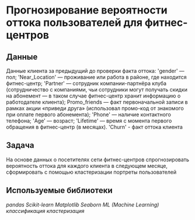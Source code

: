 # Прогнозирование вероятности оттока пользователей для фитнес-центров


## Данные

Данные клиента за предыдущий до проверки факта оттока:
'gender' — пол;
'Near_Location' — проживание или работа в районе, где находится фитнес-центр;
'Partner' — сотрудник компании-партнёра клуба (сотрудничество с компаниями, чьи сотрудники могут получать скидки на абонемент — в таком случае фитнес-центр хранит информацию о работодателе клиента);
Promo_friends — факт первоначальной записи в рамках акции «приведи друга» (использовал промо-код от знакомого при оплате первого абонемента);
'Phone' — наличие контактного телефона;
'Age' — возраст;
'Lifetime' — время с момента первого обращения в фитнес-центр (в месяцах).
'Churn' - факт оттока клиента

## Задача

На основе данных о посетителях сети фитнес-центров спрогнозировать вероятность оттока для каждого клиента в следующем месяце, сформировать с помощью кластеризации портреты пользователей

## Используемые библиотеки
*pandas* *Scikit-learn* *Matplotlib* *Seaborn* *ML (Machine Learning)* *классификация* *кластеризация*
